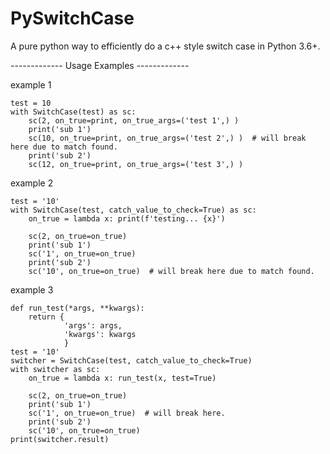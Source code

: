 # PySwitchCase
A pure python way to efficiently do a c++ style switch case in Python 3.6+.



------------- Usage Examples -------------

example 1

    test = 10
    with SwitchCase(test) as sc:
        sc(2, on_true=print, on_true_args=('test 1',) )
        print('sub 1')
        sc(10, on_true=print, on_true_args=('test 2',) )  # will break here due to match found.
        print('sub 2')
        sc(12, on_true=print, on_true_args=('test 3',) )

example 2

    test = '10'
    with SwitchCase(test, catch_value_to_check=True) as sc:
        on_true = lambda x: print(f'testing... {x}')

        sc(2, on_true=on_true)
        print('sub 1')
        sc('1', on_true=on_true)
        print('sub 2')
        sc('10', on_true=on_true)  # will break here due to match found.

example 3
    
    def run_test(*args, **kwargs):
        return {
                'args': args,
                'kwargs': kwargs
                }
    test = '10'
    switcher = SwitchCase(test, catch_value_to_check=True)
    with switcher as sc:
        on_true = lambda x: run_test(x, test=True)

        sc(2, on_true=on_true)
        print('sub 1')
        sc('1', on_true=on_true)  # will break here.
        print('sub 2')
        sc('10', on_true=on_true)
    print(switcher.result)